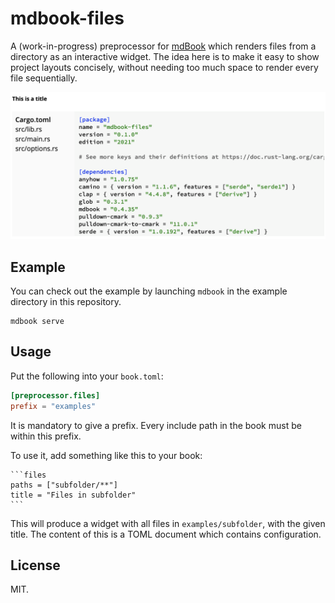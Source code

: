 # mdbook-files

A (work-in-progress) preprocessor for [mdBook][mdBook] which renders files from
a directory as an interactive widget. The idea here is to make it easy to show
project layouts concisely, without needing too much space to render every file
sequentially.

![Example of mdbook-files](example.png)

## Example

You can check out the example by launching `mdbook` in the example directory
in this repository.

```
mdbook serve
```

## Usage

Put the following into your `book.toml`:

```toml
[preprocessor.files]
prefix = "examples"
```

It is mandatory to give a prefix. Every include path in the book must be within
this prefix.

To use it, add something like this to your book:

    ```files
    paths = ["subfolder/**"]
    title = "Files in subfolder"
    ```

This will produce a widget with all files in `examples/subfolder`, with the given
title. The content of this is a TOML document which contains configuration.

## License

MIT.

[mdBook]: https://github.com/rust-lang/mdBook/
